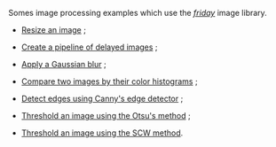 Somes image processing examples which use the
*[friday](https://hackage.haskell.org/package/friday)* image library.

* [Resize an image](src/ResizeImage.hs) ;

* [Create a pipeline of delayed images](src/Delayed.hs) ;

* [Apply a Gaussian blur](src/GaussianBlur.hs) ;

* [Compare two images by their color histograms](src/Histogram.hs) ;

* [Detect edges using Canny's edge detector](src/Canny.hs) ;

* [Threshold an image using the Otsu's method](src/Otsu.hs) ;

* [Threshold an image using the SCW method](src/SCW.hs).
